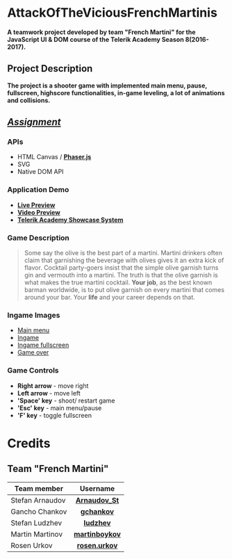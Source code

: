 # AttackOfTheViciousFrenchMartinis

**A teamwork project developed by team "French Martini" for the JavaScript UI & DOM course of the Telerik Academy Season 8(2016-2017).**

## Project Description
 **The project is a shooter game with implemented main menu, pause, fullscreen, highscore functionalities, in-game leveling, a lot of animations and collisions.**   
## [*Assignment*](https://github.com/TelerikAcademy/JavaScript-UI-and-DOM/blob/master/Teamwork/README.md)
### APIs
- HTML Canvas / [**Phaser.js**](https://phaser.io/)
- SVG
- Native DOM API
### Application Demo
- [**Live Preview**](https://rawgit.com/FrenchMartiniTM/AttackOfTheViciousFrenchMartinis/master/index.html)
- [**Video Preview**](https://youtu.be/MDx99Mb4ZAk)
- [**Telerik Academy Showcase System**](http://best.telerikacademy.com/projects/575/Attack-Of-The-Vicious-French-Martinis)

### Game Description
> Some say the olive is the best part of a martini. Martini drinkers often claim that garnishing the beverage with olives gives it an extra 
kick of flavor. Cocktail party-goers insist that the simple olive garnish turns gin and vermouth into a martini. The truth is that the olive garnish is what makes the true martini cocktail. 
**Your job**, as the best known barman worldwide, is to put olive garnish on every martini that comes around your bar.
Your **life** and your career depends on that.

### Ingame Images
- [Main menu](https://github.com/FrenchMartiniTM/AttackOfTheViciousFrenchMartinis/blob/master/assets/images/main-menu-screen.png?raw=true)
- [Ingame](https://github.com/FrenchMartiniTM/AttackOfTheViciousFrenchMartinis/blob/master/assets/images/ingame.png?raw=true)
- [Ingame fullscreen](https://github.com/FrenchMartiniTM/AttackOfTheViciousFrenchMartinis/blob/master/assets/images/ingame-fullscreen.png?raw=true)
- [Game over](https://github.com/FrenchMartiniTM/AttackOfTheViciousFrenchMartinis/blob/master/assets/images/game-over.png?raw=true)

### Game Controls
- **Right arrow** - move right
- **Left arrow** - move left
- **'Space' key** - shoot/ restart game
- **'Esc' key** - main menu/pause
- **'F' key** - toggle fullscreen 

# Credits
## Team "French Martini"
| Team member         | Username     |
| -------------       | :--------:   |
| Stefan Arnaudov     | [**Arnaudov_St**](http://telerikacademy.com/Users/Arnaudov_St)  |
| Gancho Chankov      | [**gchankov**](http://telerikacademy.com/Users/gchankov)     |
| Stefan Ludzhev      | [**ludzhev**](http://telerikacademy.com/Users/ludzhev)      |
| Martin Martinov     | [**martinboykov**](http://telerikacademy.com/Users/martinboykov) |
| Rosen Urkov         | [**rosen.urkov**](http://telerikacademy.com/Users/rosen.urkov)  |
